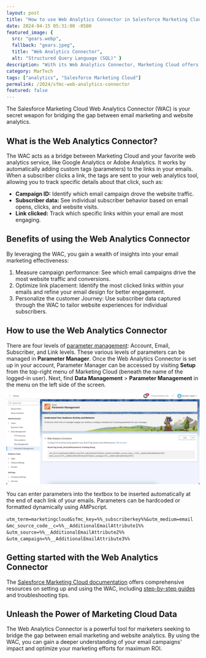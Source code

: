 ```yaml
---
layout: post
title: "How to use Web Analytics Connector in Salesforce Marketing Cloud"
date: 2024-04-15 05:31:00 -0500
featured_image: {
  src: "gears.webp",
  fallback: "gears.jpeg",
  title: "Web Analytics Connector",
  alt: "Structured Query Language (SQL)" }
description: "With its Web Analytics Connector, Marketing Cloud offers a powerful tool to gain deeper insights into customer interactions."
category: MarTech
tags: ["analytics", "Salesforce Marketing Cloud"]
permalink: /2024/sfmc-web-analytics-connector
featured: false
---
```


The Salesforce Marketing Cloud Web Analytics Connector (WAC) is your secret weapon for bridging the gap between email marketing and website analytics.

## What is the Web Analytics Connector?

The WAC acts as a bridge between Marketing Cloud and your favorite web analytics service, like Google Analytics or Adobe Analytics. It works by automatically adding custom tags (parameters) to the links in your emails. When a subscriber clicks a link, the tags are sent to your web analytics tool, allowing you to track specific details about that click, such as:

- **Campaign ID:** Identify which email campaign drove the website traffic.
- **Subscriber data:** See individual subscriber behavior based on email opens, clicks, and website visits.
- **Link clicked:** Track which specific links within your email are most engaging.

## Benefits of using the Web Analytics Connector

By leveraging the WAC, you gain a wealth of insights into your email marketing effectiveness:

1. Measure campaign performance: See which email campaigns drive the most website traffic and conversions.
2. Optimize link placement: Identify the most clicked links within your emails and refine your email design for better engagement.
3. Personalize the customer Journey: Use subscriber data captured through the WAC to tailor website experiences for individual subscribers.

## How to use the Web Analytics Connector

There are four levels of <a href="https://ampscript.com/web-analytics-connector-wac/" target="_blank">parameter management</a>: Account, Email, Subscriber, and Link levels. These various levels of parameters can be managed in **Parameter Manager**. Once the Web Analytics Connector is set up in your account, Parameter Manager can be accessed by visiting **Setup** from the top-right menu of Marketing Cloud (beneath the name of the logged-in user). Next, find **Data Management** > **Parameter Management** in the menu on the left side of the screen.

<picture class="block md:mx-12 xl:mx-0">
	<source type="image/webp" srcset="/assets/img/martech/sfmc_parameter_manager.webp" >
	<img src="/assets/img/martech/sfmc_parameter_manager.jpeg" class="shadow" alt="Parameter Manager within Salesforce Marketing Cloud" />
</picture>

You can enter parameters into the textbox to be inserted automatically at the end of each link of your emails. Parameters can be hardcoded or formatted dynamically using AMPscript.

`utm_term=marketingcloud​&sfmc_key=%%_subscriberkey%%​&utm_medium=email​&mc_source_code__c=%%__AdditionalEmailAttribute1%%​&utm_source=%%__AdditionalEmailAttribute2%%​&utm_campaign=%%__AdditionalEmailAttribute3%%`

## Getting started with the Web Analytics Connector

The <a href="https://help.salesforce.com/s/articleView?id=sf.mc_wa_web_analytics_connector.htm&type=5" target="_blank">Salesforce Marketing Cloud documentation</a> offers comprehensive resources on setting up and using the WAC, including <a href="https://mc.chat/web-analytics-connector/" target="_blank">step-by-step guides</a> and troubleshooting tips.

## Unleash the Power of Marketing Cloud Data

The Web Analytics Connector is a powerful tool for marketers seeking to bridge the gap between email marketing and website analytics. By using the WAC, you can gain a deeper understanding of your email campaigns' impact and optimize your marketing efforts for maximum ROI.
